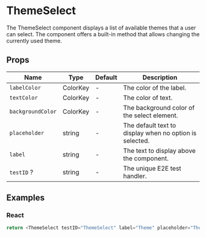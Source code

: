 # ThemeSelect

The ThemeSelect component displays a list of available themes that a user can select. The component offers a built-in method that allows changing the currently used theme.

## Props

| Name              | Type     | Default | Description                                             |
| ----------------- | -------- | ------- | ------------------------------------------------------- |
| `labelColor`      | ColorKey | -       | The color of the label.                                 |
| `textColor`       | ColorKey | -       | The color of text.                                      |
| `backgroundColor` | ColorKey | -       | The background color of the select element.             |
| `placeholder`     | string   | -       | The default text to display when no option is selected. |
| `label`           | string   | -       | The text to display above the component.                |
| `testID` ?        | string   | -       | The unique E2E test handler.                            |

## Examples

### React

```javascript
return <ThemeSelect testID="ThemeSelect" label="Theme" placeholder="Theme" />;
```
